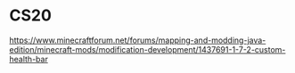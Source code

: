 # CS20
https://www.minecraftforum.net/forums/mapping-and-modding-java-edition/minecraft-mods/modification-development/1437691-1-7-2-custom-health-bar
